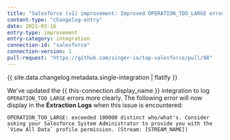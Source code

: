 ```yaml
---
title: "Salesforce (v1) improvement: Improved OPERATION_TOO_LARGE error messaging"
content-type: "changelog-entry"
date: 2021-03-16
entry-type: improvement
entry-category: integration
connection-id: "salesforce"
connection-version: 1
pull-request: "https://github.com/singer-io/tap-salesforce/pull/98"
---
```

{{ site.data.changelog.metadata.single-integration | flatify }}

We've updated the {{ this-connection.display_name }} integration to log `OPERATION_TOO_LARGE` errors more clearly. The following error will now display in the **Extraction Logs** when this issue is encountered:

```shell
OPERATION_TOO_LARGE: exceeded 100000 distinct who/what's. Consider asking your Salesforce System Administrator to provide you with the `View All Data` profile permission. (Stream: [STREAM_NAME])
```